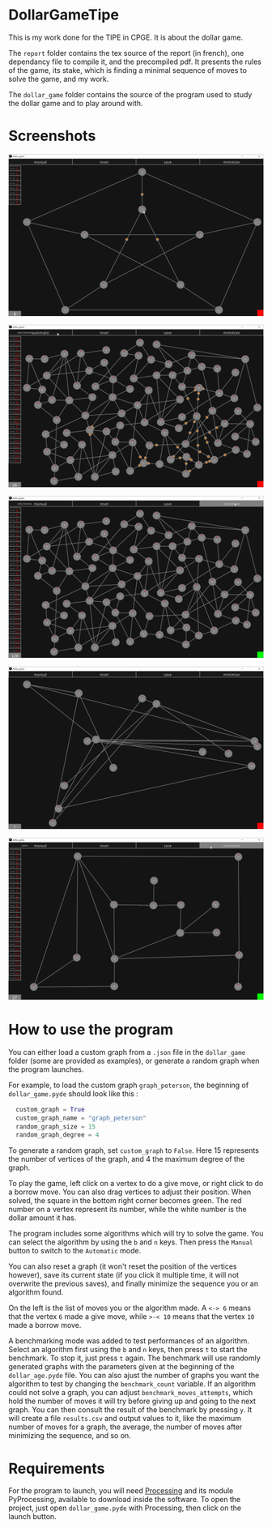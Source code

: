 # DollarGameTipe

This is my work done for the TIPE in CPGE. It is about the dollar game.

The `report` folder contains the tex source of the report (in french), one dependancy file to compile it, and the precompiled pdf. It presents the rules of the game, its stake, which is finding a minimal sequence of moves to solve the game, and my work.

The `dollar_game` folder contains the source of the program used to study the dollar game and to play around with.

# Screenshots

![The peterson graph, a give move made on the vertex 5](https://github.com/Clematrics/DollarGameTipe/blob/master/screenshot_1.png)

![The algorithm only_borrow is solving a more complex graph](https://github.com/Clematrics/DollarGameTipe/blob/master/screenshot_2.png)

![The graph solved by the algorithm. The sequence was minimized](https://github.com/Clematrics/DollarGameTipe/blob/master/screenshot_3.png)

![A random graph automatically generated](https://github.com/Clematrics/DollarGameTipe/blob/master/screenshot_4.png)

![The same random graph, but rearranged, solved and the sequence minimized](https://github.com/Clematrics/DollarGameTipe/blob/master/screenshot_5.png)

# How to use the program

You can either load a custom graph from a `.json` file in the `dollar_game` folder (some are provided as examples), or generate a random graph when the program launches.

For example, to load the custom graph `graph_peterson`, the beginning of `dollar_game.pyde` should look like this :

```python
  custom_graph = True
  custom_graph_name = "graph_peterson"
  random_graph_size = 15
  random_graph_degree = 4
```

To generate a random graph, set `custom_graph` to `False`. Here 15 represents the number of vertices of the graph, and 4 the maximum degree of the graph.

To play the game, left click on a vertex to do a give move, or right click to do a borrow move. You can also drag vertices to adjust their position. When solved, the square in the bottom right corner becomes green. The red number on a vertex represent its number, while the white number is the dollar amount it has.

The program includes some algorithms which will try to solve the game. You can select the algorithm by using the `b` and `n` keys. Then press the `Manual` button to switch to the `Automatic` mode.

You can also reset a graph (it won't reset the position of the vertices however), save its current state (if you click it multiple time, it will not overwrite the previous saves), and finally minimize the sequence you or an algorithm found.

On the left is the list of moves you or the algorithm made. A `<-> 6` means that the vertex `6` made a give move, while `>-< 10` means that the vertex `10` made a borrow move.

A benchmarking mode was added to test performances of an algorithm. Select an algorithm first using the `b` and `n` keys, then press `t` to start the benchmark. To stop it, just press `t` again. The benchmark will use randomly generated graphs with the parameters given at the beginning of the `dollar_age.pyde` file. You can also ajust the number of graphs you want the algorithm to test by changing the `benchmark_count` variable. If an algorithm could not solve a graph, you can adjust `benchmark_moves_attempts`, which hold the number of moves it will try before giving up and going to the next graph.
You can then consult the result of the benchmark by pressing `y`. It will create a file `results.csv` and output values to it,  like the maximum number of moves for a graph, the average, the number of moves after minimizing the sequence, and so on.

# Requirements

For the program to launch, you will need [Processing](https://processing.org/) and its module PyProcessing, available to download inside the software.
To open the project, just open `dollar_game.pyde` with Processing, then click on the launch button.